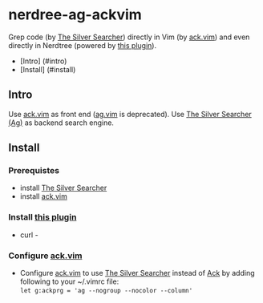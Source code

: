 nerdree-ag-ackvim
=================

Grep code (by [The Silver Searcher][Ag]) directly in Vim (by [ack.vim]) and even directly in Nerdtree (powered by [this plugin](me)). 

- [Intro] (#intro)
- [Install] (#install)

[Ag]: https://github.com/ggreer/the_silver_searcher
[ack.vim]: https://github.com/mileszs/ack.vim
[ag.vim]: https://github.com/rking/ag.vim
[me]: https://github.com/xuyangy/nerdtree-ag-ack 

Intro
-----

Use [ack.vim] as front end ([ag.vim] is deprecated). Use [The Silver Searcher (Ag)][Ag] as backend search engine.


Install
-------
### Prerequistes
- install [The Silver Searcher](Ag)
- install [ack.vim]

### Install [this plugin](me)
- curl -
### Configure [ack.vim]
- Configure [ack.vim] to use [The Silver Searcher](Ag) instead of [Ack] by adding following to your ~/.vimrc file:  
  `let g:ackprg = 'ag --nogroup --nocolor --column'`

[Ack]: http://search.cpan.org/%7Epetdance/ack/ack

